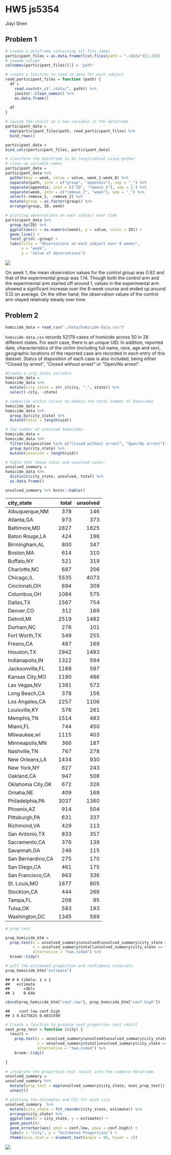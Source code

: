 HW5 js5354
================
Jiayi Shen

Problem 1
---------

``` r
# create a dataframe containing all file names
participant_files = as.data.frame(list.files(path = "./data")[1:20]) 
# rename column
colnames(participant_files)[1] = 'path' 

# create a function to read in data for each subject 
read_participant_files = function (path) {
  df = 
    read.csv(str_c("./data/", path)) %>% 
    janitor::clean_names() %>% 
    as.data.frame()
  
  df
}

# saving the result as a new variable in the dataframe
participant_data = 
  map(participant_files$path, read_participant_files) %>% 
  bind_rows()

participant_data =
bind_cols(participant_files, participant_data)
```

``` r
# transform the dataframe to be longitudinal using gather
# clean up variable names
participant_data = 
participant_data %>% 
  gather(key = week, value = value, week_1:week_8) %>% 
  separate(path, into = c("group", "appendix"), sep = "_") %>% 
  separate(appendix, into = c("ID", "remove_1"), sep = 2 ) %>% 
  separate(week, into = c("remove_2", "week"), sep = "_") %>% 
  select(-remove_1, -remove_2) %>% 
  mutate(group = as.factor(group)) %>% 
  arrange(group, ID, week)
```

``` r
# plotting observations on each subject over time
participant_data %>% 
  group_by(ID) %>% 
  ggplot(aes(x = as.numeric(week), y = value, color = ID)) +
  geom_line() +
  facet_grid(.~group) +
  labs(title = "Observations on each subject over 8 weeks", 
       x = "week",
       y = "Value of observations")
```

![](p8105_hw5_js5354_files/figure-markdown_github/plotting%20observations%20on%20each%20subject%20over%20time-1.png)

On week 1, the mean observation values for the control group was 0.92 and that of the experimental group was 1.14. Though both the control arm and the experimental arm started off around 1, values in the experimental arm showed a significant increase over the 8-week course and ended up around 5.12 on average. On the other hand, the observation values of the control arm stayed relatively steady over time.

Problem 2
---------

``` r
homicide_data = read_csv("./data/homicide-data.csv")
```

`homicide-data.csv` records 52179 cases of homicide across 50 in 28 different states. For each case, there is an unique UID. In addition, reported date, characteristics of the victim (including full name, race, age and sex), geographic locations of the reported case are recorded in each entry of this dataset. Status of disposition of each case is also included, being either "Closed by arrest", "Closed without arrest" or "Open/No arrest".

``` r
#Create a city_state variable
homicide_data =
homicide_data %>% 
  mutate(city_state = str_c(city, ",", state)) %>% 
  select(-city, -state)
```

``` r
# summarize within cities to obtain the total number of homicides
homicide_data = 
homicide_data %>% 
  group_by(city_state) %>% 
  mutate(total = length(uid))

# the number of unsolved homicides
homicide_data = 
homicide_data %>% 
  filter(disposition %in% c("Closed without arrest", "Open/No arrest")) %>% 
  group_by(city_state) %>% 
  mutate(unsolved = length(uid)) 

# Table that shows total and unsolved cases.
unsolved_summary = 
homicide_data %>% 
  distinct(city_state, unsolved, total) %>% 
  as.data.frame()

unsolved_summary %>% knitr::kable()
```

| city\_state       |  total|  unsolved|
|:------------------|------:|---------:|
| Albuquerque,NM    |    378|       146|
| Atlanta,GA        |    973|       373|
| Baltimore,MD      |   2827|      1825|
| Baton Rouge,LA    |    424|       196|
| Birmingham,AL     |    800|       347|
| Boston,MA         |    614|       310|
| Buffalo,NY        |    521|       319|
| Charlotte,NC      |    687|       206|
| Chicago,IL        |   5535|      4073|
| Cincinnati,OH     |    694|       309|
| Columbus,OH       |   1084|       575|
| Dallas,TX         |   1567|       754|
| Denver,CO         |    312|       169|
| Detroit,MI        |   2519|      1482|
| Durham,NC         |    276|       101|
| Fort Worth,TX     |    549|       255|
| Fresno,CA         |    487|       169|
| Houston,TX        |   2942|      1493|
| Indianapolis,IN   |   1322|       594|
| Jacksonville,FL   |   1168|       597|
| Kansas City,MO    |   1190|       486|
| Las Vegas,NV      |   1381|       572|
| Long Beach,CA     |    378|       156|
| Los Angeles,CA    |   2257|      1106|
| Louisville,KY     |    576|       261|
| Memphis,TN        |   1514|       483|
| Miami,FL          |    744|       450|
| Milwaukee,wI      |   1115|       403|
| Minneapolis,MN    |    366|       187|
| Nashville,TN      |    767|       278|
| New Orleans,LA    |   1434|       930|
| New York,NY       |    627|       243|
| Oakland,CA        |    947|       508|
| Oklahoma City,OK  |    672|       326|
| Omaha,NE          |    409|       169|
| Philadelphia,PA   |   3037|      1360|
| Phoenix,AZ        |    914|       504|
| Pittsburgh,PA     |    631|       337|
| Richmond,VA       |    429|       113|
| San Antonio,TX    |    833|       357|
| Sacramento,CA     |    376|       139|
| Savannah,GA       |    246|       115|
| San Bernardino,CA |    275|       170|
| San Diego,CA      |    461|       175|
| San Francisco,CA  |    663|       336|
| St. Louis,MO      |   1677|       905|
| Stockton,CA       |    444|       266|
| Tampa,FL          |    208|        95|
| Tulsa,OK          |    583|       193|
| Washington,DC     |   1345|       589|

``` r
# prop.test

prop_homicide_btm = 
  prop.test(x = unsolved_summary$unsolved[unsolved_summary$city_state == "Baltimore,MD"], 
            n = unsolved_summary$total[unsolved_summary$city_state == "Baltimore,MD"],
            alternative = "two.sided") %>% 
  broom::tidy()

# pull the estimated proportion and confidence intervals 
prop_homicide_btm["estimate"]
```

    ## # A tibble: 1 x 1
    ##   estimate
    ##      <dbl>
    ## 1    0.646

``` r
cbind(prop_homicide_btm["conf.low"], prop_homicide_btm["conf.high"])
```

    ##    conf.low conf.high
    ## 1 0.6275625 0.6631599

``` r
# Create a function to produce neat proportion test result
neat_prop_test = function (city) {
  result = 
    prop.test(x = unsolved_summary$unsolved[unsolved_summary$city_state == city],
              n = unsolved_summary$total[unsolved_summary$city_state == city], 
              alternative = "two.sided") %>% 
    broom::tidy()
  
}

# integrate the proportion test result into the summary dataframe.
unsolved_summary = 
unsolved_summary %>% 
  mutate(prop_test = map(unsolved_summary$city_state, neat_prop_test)) %>% 
  unnest()
```

``` r
# plotting the estimates and CIs for each city
unsolved_summary  %>% 
  mutate(city_state = fct_reorder(city_state, estimate)) %>% 
  arrange(city_state) %>% 
  ggplot(aes(x = city_state, y = estimate)) +
  geom_point()+
  geom_errorbar(aes( ymin = conf.low, ymax = conf.high)) +
  labs(x = "City", y = "Estimated Proportions") +
  theme(axis.text.x = element_text(angle = 90, hjust = 1)) 
```

![](p8105_hw5_js5354_files/figure-markdown_github/plotting%20the%20estimates%20and%20CIs%20for%20each%20city-1.png)
